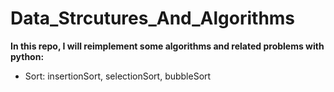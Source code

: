 # Data_Strcutures_And_Algorithms
**In this repo, I will reimplement some algorithms and related problems with python:**
- Sort: insertionSort, selectionSort, bubbleSort
